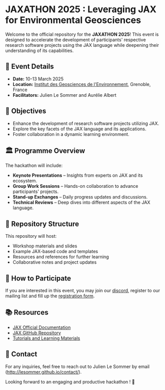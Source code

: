 
# JAXATHON 2025 : Leveraging JAX for Environmental Geosciences

Welcome to the official repository for the **JAXATHON 2025**! This event is designed to accelerate the development of participants' respective research software projects using the JAX language while deepening their understanding of its capabilities.

## 📅 Event Details
- **Date:** 10-13 March 2025
- **Location:** [Institut des Geosciences de l'Environnement](https://www.ige-grenoble.fr), Grenoble, France
- **Facilitators:** Julien Le Sommer and Aurélie Albert

## 🎯 Objectives
- Enhance the development of research software projects utilizing JAX.
- Explore the key facets of the JAX language and its applications.
- Foster collaboration in a dynamic learning environment.

## 🏛 Programme Overview
The hackathon will include:

- **Keynote Presentations** – Insights from experts on JAX and its ecosystem.
- **Group Work Sessions** – Hands-on collaboration to advance participants' projects.
- **Stand-up Exchanges** – Daily progress updates and discussions.
- **Technical Reviews** – Deep dives into different aspects of the JAX language.

## 📂 Repository Structure
This repository will host:
- Workshop materials and slides
- Example JAX-based code and templates
- Resources and references for further learning
- Collaborative notes and project updates

## 🤝 How to Participate

If you are interested in this event, you may join our [discord](https://discord.gg/JFDDbUF9T3), register to our mailing list and fill up the [registration form](https://forms.gle/xDHqp7utJtDCWKU88). 

## 📚 Resources
- [JAX Official Documentation](https://jax.readthedocs.io/)
- [JAX GitHub Repository](https://github.com/google/jax)
- [Tutorials and Learning Materials](https://docs.jax.dev/en/latest/tutorials.html)

## 📧 Contact
For any inquiries, feel free to reach out to Julien Le Sommer by email (http://lesommer.github.io/contact/).

Looking forward to an engaging and productive hackathon ! 🚀
